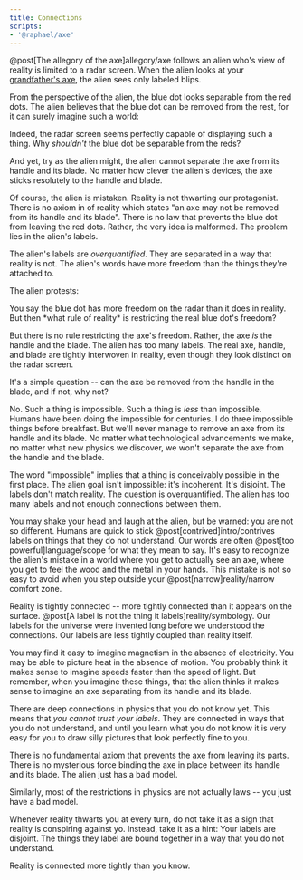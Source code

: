 ```yaml
---
title: Connections
scripts:
- '@raphael/axe'
---
```

@post[The allegory of the axe]allegory/axe follows an alien who's view of reality is limited to a radar screen. When the alien looks at your [grandfather's axe](http://en.wikipedia.org/wiki/Ship_of_Theseus), the alien sees only labeled blips.

<div class="axe"></div>

From the perspective of the alien, the blue dot looks separable from the red dots. The alien believes that the blue dot can be removed from the rest, for it can surely imagine such a world:

<div class="axe" data-axe="[-3, -1]" data-center="[0.5, 2]" data-angle="0.24"></div>

Indeed, the radar screen seems perfectly capable of displaying such a thing. Why *shouldn't* the blue dot be separable from the reds?

And yet, try as the alien might, the alien cannot separate the axe from its handle and its blade. No matter how clever the alien's devices, the axe sticks resolutely to the handle and blade.

Of course, the alien is mistaken. Reality is not thwarting our protagonist. There is no axiom in of reality which states "an axe may not be removed from its handle and its blade". There is no law that prevents the blue dot from leaving the red dots. Rather, the very idea is malformed. The problem lies in the alien's labels.

The alien's labels are *overquantified*. They are separated in a way that reality is not. The alien's words have more freedom than the things they're attached to.

The alien protests:

<div class="define" markdown="block">
You say the blue dot has more freedom on the radar than it does in reality. But then *what rule of reality* is restricting the real blue dot's freedom?
</div>

But there is no rule restricting the axe's freedom. Rather, the axe *is* the handle and the blade. The alien has too many labels. The real axe, handle, and blade are tightly interwoven in reality, even though they look distinct on the radar screen.

<div class="define" markdown="block">
It's a simple question -- can the axe be removed from the handle in the blade, and if not, why not?
</div>

No. Such a thing is impossible. Such a thing is *less* than impossible. Humans have been doing the impossible for centuries. I do three impossible things before breakfast. But we'll never manage to remove an axe from its handle and its blade. No matter what technological advancements we make, no matter what new physics we discover, we won't separate the axe from the handle and the blade.

The word "impossible" implies that a thing is conceivably possible in the first place. The alien goal isn't impossible: it's incoherent. It's disjoint. The labels don't match reality. The question is overquantified. The alien has too many labels and not enough connections between them.

You may shake your head and laugh at the alien, but be warned: you are not so different. Humans are quick to stick @post[contrived]intro/contrives labels on things that they do not understand. Our words are often @post[too powerful]language/scope for what they mean to say. It's easy to recognize the alien's mistake in a world where you get to actually see an axe, where you get to feel the wood and the metal in your hands. This mistake is not so easy to avoid when you step outside your @post[narrow]reality/narrow comfort zone.

Reality is tightly connected -- more tightly connected than it appears on the surface. @post[A label is not the thing it labels]reality/symbology. Our labels for the universe were invented long before we understood the connections. Our labels are less tightly coupled than reality itself.

You may find it easy to imagine magnetism in the absence of electricity. You may be able to picture heat in the absence of motion. You probably think it makes sense to imagine speeds faster than the speed of light. But remember, when you imagine these things, that the alien thinks it makes sense to imagine an axe separating from its handle and its blade.

<div class="axe" data-axe="[-3, -1]" data-center="[0.5, 2]" data-angle="0.24"></div>

There are deep connections in physics that you do not know yet. This means that *you cannot trust your labels*. They are connected in ways that you do not understand, and until you learn what you do not know it is very easy for you to draw silly pictures that look perfectly fine to you.

There is no fundamental axiom that prevents the axe from leaving its parts. There is no mysterious force binding the axe in place between its handle and its blade. The alien just has a bad model.

Similarly, most of the restrictions in physics are not actually laws -- you just have a bad model.

Whenever reality thwarts you at every turn, do not take it as a sign that reality is conspiring against yo. Instead, take it as a hint: Your labels are disjoint. The things they label are bound together in a way that you do not understand.

Reality is connected more tightly than you know.
